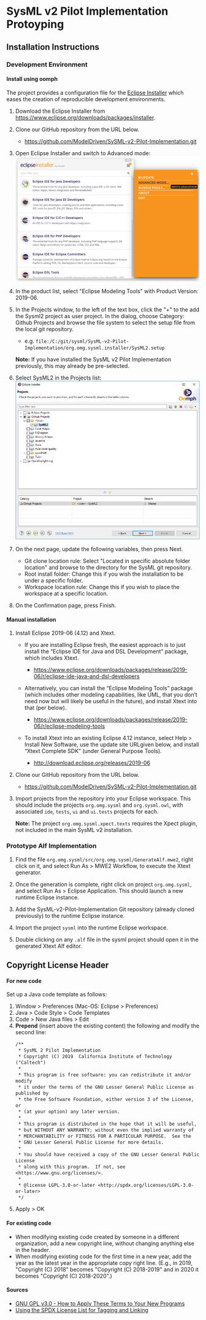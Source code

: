 # SysML v2 Pilot Implementation Protoyping

## Installation Instructions

### Development Environment

#### Install using oomph

The project provides a configuration file for the [Eclipse Installer](https://wiki.eclipse.org/Eclipse_Installer) which eases the creation of reproducible development environments. 

1. Download the Eclipse Installer from https://www.eclipse.org/downloads/packages/installer.

2. Clone our GitHub repository from the URL below.
   * https://github.com/ModelDriven/SySML-v2-Pilot-Implementation.git
   
3. Open Eclipse Installer and switch to Advanced mode:
![switch to advanced mode](installer-advanced.png)

4. In the product list, select "Eclipse Modeling Tools" with Product Version: 2019-06.

5. In the Projects window, to the left of the text box, click the "+" to the add the Sysml2 project as user project. In the dialog, choose Category: Github Projects and browse the file system to select the setup file from the local git repository.
   * e.g. `file:/C:/git/sysml/SysML-v2-Pilot-Implementation/org.omg.sysml.installer/SysML2.setup`
   
   **Note:** If you have installed the SysML v2 Pilot Implementation previously, this may already be pre-selected.

6. Select SysML2 in the Projects list:
![oomph projects](oomph-projects.png)

7. On the next page, update the following variables, then press Next.
   * Git clone location rule: Select "Located in specific absolute folder location" and browse to the directory for the SysML git repository.
   * Root install folder: Change this if you wish the installation to be under a specific folder.
   * Workspace location rule: Change this if you wish to place the workspace at a specific location.
   
8. On the Confirmation page, press Finish. 

#### Manual installation

1. Install Eclipse 2019-06 (4.12) and Xtext.
   * If you are installing Eclipse fresh, the easiest approach is to just install the “Eclipse IDE for Java and DSL Development” package, which includes Xtext.
      * https://www.eclipse.org/downloads/packages/release/2019-06/r/eclipse-ide-java-and-dsl-developers
      
   * Alternatively, you can install the “Eclipse Modeling Tools” package (which includes other modeling capabilities, like UML, that you don’t need now but will likely be useful in the future), and install Xtext into that (per below).
      * https://www.eclipse.org/downloads/packages/release/2019-06/r/eclipse-modeling-tools
      
   * To install Xtext into an existing Eclipse 4.12 instance, select Help > Install New Software, use the update site URLgiven below, and install “Xtext Complete SDK” (under General Purpose Tools).
      * http://download.eclipse.org/releases/2019-06

2. Clone our GitHub repository from the URL below.
   * https://github.com/ModelDriven/SySML-v2-Pilot-Implementation.git

3. Import projects from the repository into your Eclipse workspace. This should include the projects `org.omg.sysml` and `org.sysml.owl`, with associated `ide`, `tests`, `ui` and `ui.tests` projects for each.

   **Note:** The project `org.omg.sysml.xpect.texts` requires the Xpect plugin, not included in the main SysML v2 installation.

### Prototype Alf Implementation

1. Find the file `org.omg.sysml/src/org.omg.sysml/GenerateAlf.mwe2`, right click on it, and select Run As > MWE2 Workflow, to execute the Xtext generator.

2. Once the generation is complete, right click on project `org.omg.sysml`, and select Run As > Eclipse Application. This should launch a new runtime Eclipse instance.

3. Add the SysML-v2-Pilot-Implementation Git repository (already cloned previously) to the runtime Eclipse instance.

4. Import the project `sysml` into the runtime Eclipse workspace.

5. Double clicking on any `.alf` file in the sysml project should open it in the generated Xtext Alf editor.
 
## Copyright License Header

#### For new code
Set up a Java code template as follows:
1. Window > Preferences (Mac-OS: Eclipse > Preferences)
2. Java > Code Style > Code Templates
3. Code > New Java files > Edit
4. **Prepend** (insert above the existing content) the following and modify the second line:
    ```
    /**
     * SysML 2 Pilot Implementation
     * Copyright (C) 2019  California Institute of Technology ("Caltech")
     *
     * This program is free software: you can redistribute it and/or modify
     * it under the terms of the GNU Lesser General Public License as published by
     * the Free Software Foundation, either version 3 of the License, or
     * (at your option) any later version.
     *
     * This program is distributed in the hope that it will be useful,
     * but WITHOUT ANY WARRANTY; without even the implied warranty of
     * MERCHANTABILITY or FITNESS FOR A PARTICULAR PURPOSE.  See the
     * GNU Lesser General Public License for more details.
     *
     * You should have received a copy of the GNU Lesser General Public License
     * along with this program.  If not, see <https://www.gnu.org/licenses/>.
     *
     * @license LGPL-3.0-or-later <http://spdx.org/licenses/LGPL-3.0-or-later>
     */
    ```
5. Apply > OK

#### For existing code
* When modifying existing code created by someone in a different organization, add a new copyright line, without changing anything else in the header.
* When modifying existing code for the first time in a new year, add the year as the latest year in the appropriate copy right line. (E.g., in 2019, "Copyright (C) 2018" becomes "Copyright (C) 2018-2019" and in 2020 it becomes "Copyright (C) 2018-2020".)

#### Sources
* [GNU GPL v3.0 - How to Apply These Terms to Your New Programs](https://www.gnu.org/licenses/gpl-3.0.en.html)
* [Using the SPDX License List for Tagging and Linking](https://hakre.wordpress.com/2012/07/25/using-the-spdx-license-list-for-tagging-and-linking/)
